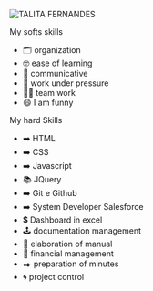 ![TALITA FERNANDES](https://user-images.githubusercontent.com/78382773/173171637-3bca7b6c-7d38-4868-8468-6c940b737010.gif)


My softs skills

- 🗂️ organization
- 🤓 ease of learning
- 📢 communicative
- 👷 work under pressure
- 🤝🏽 team work
- 😄 I am funny

My hard Skills 

- ➡️ HTML
- ➡️ CSS
- ➡️ Javascript
- 📚 JQuery
- ➡️ Git e Github
- ➡️ System Developer Salesforce
-  💲 Dashboard in excel
- 🕹️ documentation management
- 📝 elaboration of manual
- 📓 financial management
- ✒️ preparation of minutes
- 🌀 project control

